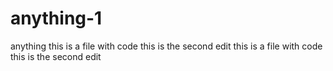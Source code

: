 # anything-1
anything
this is a file with code
this is the second edit
this is a file with code
this is the second edit
